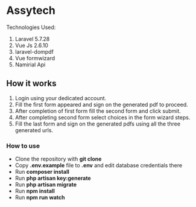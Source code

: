 # Assytech

Technologies Used:

 1. Laravel 5.7.28
 2. Vue Js 2.6.10
 3. laravel-dompdf
 4. Vue formwizard
 6. Namirial Api

## How it works
1. Login using your dedicated account.
2. Fill the first form appeared and sign on the generated pdf to proceed.
3. After completion of first form fill the second form and click submit.
4. After completing second form select choices in the form wizard steps.
5. Fill the last form and sign on the generated pdfs using all the three generated urls.

### How to use

-   Clone the repository with  **git clone**
-   Copy  **.env.example**  file to  **.env**  and edit database credentials there
-   Run  **composer install**
-   Run  **php artisan key:generate**
-   Run  **php artisan migrate**
-   Run  **npm install**
-   Run  **npm run watch**